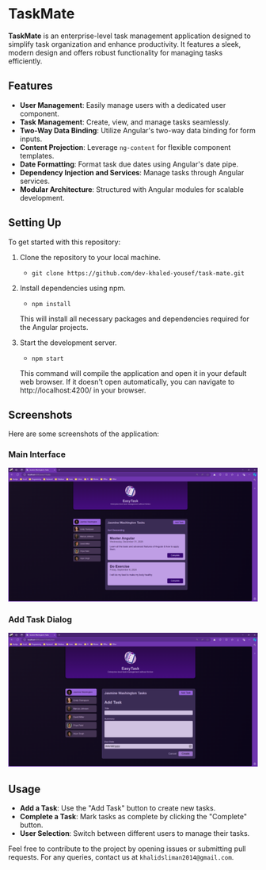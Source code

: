 # TaskMate

**TaskMate** is an enterprise-level task management application designed to simplify task organization and enhance productivity. It features a sleek, modern design and offers robust functionality for managing tasks efficiently.

## Features

- **User Management**: Easily manage users with a dedicated user component.
- **Task Management**: Create, view, and manage tasks seamlessly.
- **Two-Way Data Binding**: Utilize Angular's two-way data binding for form inputs.
- **Content Projection**: Leverage `ng-content` for flexible component templates.
- **Date Formatting**: Format task due dates using Angular's date pipe.
- **Dependency Injection and Services**: Manage tasks through Angular services.
- **Modular Architecture**: Structured with Angular modules for scalable development.

## Setting Up

To get started with this repository:

1. Clone the repository to your local machine.
   - `git clone https://github.com/dev-khaled-yousef/task-mate.git`

2. Install dependencies using npm.
   - `npm install`
   
   This will install all necessary packages and dependencies required for the Angular projects.

3. Start the development server.
   - `npm start`
   
   This command will compile the application and open it in your default web browser. If it doesn't open automatically, you can navigate to http://localhost:4200/ in your browser.

## Screenshots

Here are some screenshots of the application:

### Main Interface
![Main Interface](public/screenshots/tasks-list.png)

### Add Task Dialog
![Add Task Dialog](public/screenshots/add-new-task.png)

## Usage

- **Add a Task**: Use the "Add Task" button to create new tasks.
- **Complete a Task**: Mark tasks as complete by clicking the "Complete" button.
- **User Selection**: Switch between different users to manage their tasks.

Feel free to contribute to the project by opening issues or submitting pull requests. For any queries, contact us at `khalidsliman2014@gmail.com`.


